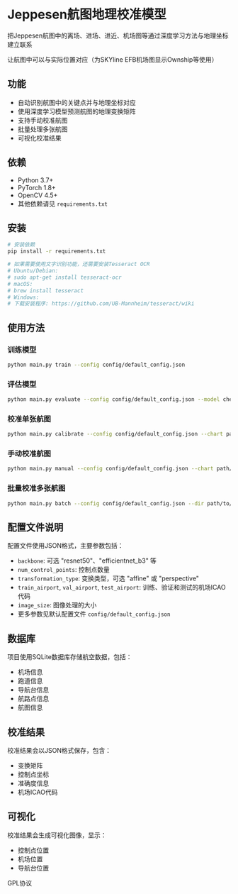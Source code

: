 # Jeppesen航图地理校准模型

把Jeppesen航图中的离场、进场、进近、机场图等通过深度学习方法与地理坐标建立联系

让航图中可以与实际位置对应（为SKYline EFB机场图显示Ownship等使用）

## 功能

- 自动识别航图中的关键点并与地理坐标对应
- 使用深度学习模型预测航图的地理变换矩阵
- 支持手动校准航图
- 批量处理多张航图
- 可视化校准结果

## 依赖

- Python 3.7+
- PyTorch 1.8+
- OpenCV 4.5+
- 其他依赖请见 `requirements.txt`

## 安装

```bash
# 安装依赖
pip install -r requirements.txt

# 如果需要使用文字识别功能，还需要安装Tesseract OCR
# Ubuntu/Debian:
# sudo apt-get install tesseract-ocr
# macOS:
# brew install tesseract
# Windows:
# 下载安装程序: https://github.com/UB-Mannheim/tesseract/wiki
```

## 使用方法

### 训练模型

```bash
python main.py train --config config/default_config.json
```

### 评估模型

```bash
python main.py evaluate --config config/default_config.json --model checkpoints/checkpoint_best.pth
```

### 校准单张航图

```bash
python main.py calibrate --config config/default_config.json --chart path/to/chart.png --output output/calibrated.png
```

### 手动校准航图

```bash
python main.py manual --config config/default_config.json --chart path/to/chart.png
```

### 批量校准多张航图

```bash
python main.py batch --config config/default_config.json --dir path/to/charts/
```

## 配置文件说明

配置文件使用JSON格式，主要参数包括：

- `backbone`: 可选 "resnet50"、"efficientnet_b3" 等
- `num_control_points`: 控制点数量
- `transformation_type`: 变换类型，可选 "affine" 或 "perspective"
- `train_airport`, `val_airport`, `test_airport`: 训练、验证和测试的机场ICAO代码
- `image_size`: 图像处理的大小
- 更多参数见默认配置文件 `config/default_config.json`

## 数据库

项目使用SQLite数据库存储航空数据，包括：

- 机场信息
- 跑道信息
- 导航台信息
- 航路点信息
- 航图信息

## 校准结果

校准结果会以JSON格式保存，包含：

- 变换矩阵
- 控制点坐标
- 准确度信息
- 机场ICAO代码

## 可视化

校准结果会生成可视化图像，显示：

- 控制点位置
- 机场位置
- 导航台位置

GPL协议

